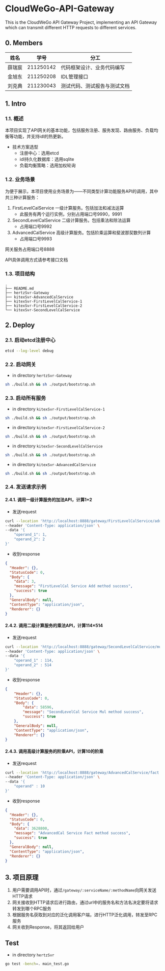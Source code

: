 # CloudWeGo-API-Gateway
This is the CloudWeGo API Gateway Project, implementing an API Gateway which can transmit different HTTP requests to different services.

## 0. Members
| 姓名  | 学号        | 分工             |
|-----|-----------|----------------|
| 薛瑞宸 | 211250142 | 代码框架设计、业务代码编写  |
| 金旭东 | 211250208 | IDL管理接口        |
| 刘克典 | 211230043 | 测试代码、测试报告与测试文档 |

## 1. Intro
### 1.1. 概述
本项目实现了API网关的基本功能，包括服务注册、服务发现、路由服务、负载均衡等功能，并支持idl的热更新。

- 技术方案选型
  - 注册中心：选用etcd
  - idl持久化数据库：选用sqlite
  - 负载均衡策略：选用加权轮询

### 1.2. 业务场景
为便于展示，本项目使用业务场景为——不同类型计算功能服务API的调用，其中共三种计算服务：
1. FirstLevelCalService 一级计算服务。包括加法和减法运算
   - 此服务有两个运行实例，分别占用端口号9990，9991
2. SecondLevelCalService 二级计算服务。包括乘法和除法运算
   - 占用端口号9992
3. AdvancedCalService 高级计算服务。包括阶乘运算和斐波那契数列计算
   - 占用端口号9993

网关服务占用端口号8888

API具体调用方式请参考接口文档

### 1.3. 项目结构
```text
.
├── README.md
├── hertzSvr-Gateway
├── kitexSvr-AdvancedCalService
├── kitexSvr-FirstLevelCalService-1
├── kitexSvr-FirstLevelCalService-2
└── kitexSvr-SecondLevelCalService
```

## 2. Deploy
### 2.1. 启动etcd注册中心
``` bash
etcd --log-level debug
```

### 2.2. 启动网关
- in directory `hertzSvr-Gateway`
``` bash
sh ./build.sh && sh ./output/bootstrap.sh 
```

### 2.3. 启动所有服务
- in directory `kitexSvr-FirstLevelCalService-1`
``` bash
sh ./build.sh && sh ./output/bootstrap.sh 
```
- in directory `kitexSvr-FirstLevelCalService-2`
``` bash
sh ./build.sh && sh ./output/bootstrap.sh 
```
- in directory `kitexSvr-SecondLevelCalService`
``` bash
sh ./build.sh && sh ./output/bootstrap.sh 
```
- in directory `kitexSvr-AdvancedCalService`
``` bash
sh ./build.sh && sh ./output/bootstrap.sh 
```

### 2.4. 发送请求示例
#### 2.4.1. 调用一级计算服务的加法API，计算1+2
- 发送request
```bash
curl --location 'http://localhost:8888/gateway/FirstLevelCalService/add' \
--header 'Content-Type: application/json' \
--data '{
    "operand_1": 1,
    "operand_2": 2
}'
```
- 收到response
```json
{
  "Header": {},
  "StatusCode": 0,
  "Body": {
    "data": 3,
    "message": "FirstLevelCal Service Add method success",
    "success": true
  },
  "GeneralBody": null,
  "ContentType": "application/json",
  "Renderer": {}
}
```

#### 2.4.2. 调用二级计算服务的乘法API，计算114×514
- 发送request
```bash
curl --location 'http://localhost:8888/gateway/SecondLevelCalService/mul' \
--header 'Content-Type: application/json' \
--data '{   
    "operand_1" : 114,
    "operand_2" : 514
}'
```

- 收到response
```json
{
    "Header": {},
    "StatusCode": 0,
    "Body": {
        "data": 58596,
        "message": "SecondLevelCal Service Mul method success",
        "success": true
    },
    "GeneralBody": null,
    "ContentType": "application/json",
    "Renderer": {}
}
```

#### 2.4.3. 调用高级计算服务的阶乘API，计算10的阶乘
- 发送request
```bash
curl --location 'http://localhost:8888/gateway/AdvancedCalService/fact' \
--header 'Content-Type: application/json' \
--data '{   
    "operand" : 10
}'
```

- 收到response
```json
{
  "Header": {},
  "StatusCode": 0,
  "Body": {
    "data": 3628800,
    "message": "AdvancedCal Service Fact method success",
    "success": true
  },
  "GeneralBody": null,
  "ContentType": "application/json",
  "Renderer": {}
}
```

## 3. 项目原理
1. 用户需要调用API时，通过`/gateway/:serviceName/:methodName`向网关发送HTTP请求
2. 网关接收到HTTP请求后进行路由，通过url中的服务名和方法名决定要将请求转发到哪个RPC服务
3. 根据服务名获取到对应的泛化调用客户端，进行HTTP泛化调用，转发至RPC服务
4. 网关收到Response，将其返回给用户

## Test
- in directory `hertzSvr`
``` bash
go test -bench=. main_test.go
```